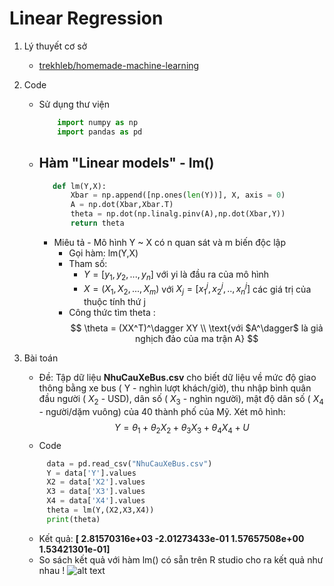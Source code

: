 # Linear Regression
1. Lý thuyết cơ sở
     - [trekhleb/homemade-machine-learning]
2. Code
   - Sử dụng thư viện
        ```python
            import numpy as np
            import pandas as pd
        ```
   - Hàm "Linear models" - lm()
     - 
     ```python
        def lm(Y,X):
            Xbar = np.append([np.ones(len(Y))], X, axis = 0)
            A = np.dot(Xbar,Xbar.T) 
            theta = np.dot(np.linalg.pinv(A),np.dot(Xbar,Y))
            return theta
     ```
     - Miêu tả - Mô hình Y ~ X có n quan sát và m biến độc lập
       - Gọi hàm: lm(Y,X)
       - Tham số: 
         - $Y = [y_1, y_2, ... , y_n]$ với yi là đầu ra của mô hình
         - $X =(X_1, X_2, ... , X_m)$ với $X_j = [x_1^j,x_2^j,..,x_n^j]$ các giá trị của thuộc tính thứ j
       - Công thức tìm theta : 
       $$ 
       \theta = (XX^T)^\dagger XY \\ 
       \text{với $A^\dagger$ là giả nghịch đảo của ma trận A} 
       $$

3. Bài toán
   - Đề: Tập dữ liệu **NhuCauXeBus.csv** cho biết dữ liệu về mức độ giao thông bằng xe bus ( Y - nghìn lượt khách/giờ), thu nhập bình quân đầu người ( $X_2$ - USD), dân số ( $X_3$ - nghìn người), mật độ dân số ( $X_4$ - người/dặm vuông) của 40 thành phố của Mỹ. Xét mô hình:
 $$Y = \theta_1 + \theta_2 X_2 + \theta_3 X_3 + \theta_4 X_4 + U$$ 
   - Code
   ```python
        data = pd.read_csv("NhuCauXeBus.csv")
        Y = data['Y'].values
        X2 = data['X2'].values
        X3 = data['X3'].values
        X4 = data['X4'].values
        theta = lm(Y,(X2,X3,X4))
        print(theta)
   ```
   - Kết quả: **[ 2.81570316e+03 -2.01273433e-01  1.57657508e+00  1.53421301e-01]**
   - So sách kết quả với hàm lm() có sẵn trên R studio cho ra kết quả như nhau !
    ![alt text][Rstudio]

[trekhleb/homemade-machine-learning]: https://github.com/trekhleb/homemade-machine-learning/tree/master/homemade/linear_regression
[Rstudio]:https://i.ibb.co/5M4WHqz/50999190-1267357760080992-7301813452559876096-n.png
